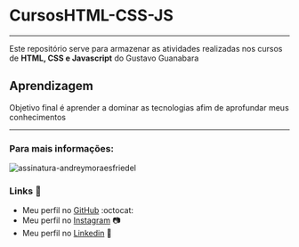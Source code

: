 # CursosHTML-CSS-JS
 
---

Este repositório serve para armazenar as atividades realizadas 
nos cursos de **HTML, CSS e Javascript** do Gustavo Guanabara

## Aprendizagem

Objetivo final é aprender a dominar as tecnologias afim de 
aprofundar meus conhecimentos

---

### Para mais informações:

![assinatura-andreymoraesfriedel](https://github.com/AndreyMoraesFriedel/RoboLojasFabricia/assets/134893056/8dfedd60-bbf3-4179-bb70-acad312300f9)

### **Links** :link:
* Meu perfil no [GitHub](https://github.com/AndreyMoraesFriedel) :octocat:
* Meu perfil no [Instagram](https://www.instagram.com/_moraes_sc/?hl=enl) :camera:
* Meu perfil no [Linkedin](https://www.linkedin.com/in/andrey-moraes/l) :briefcase:
